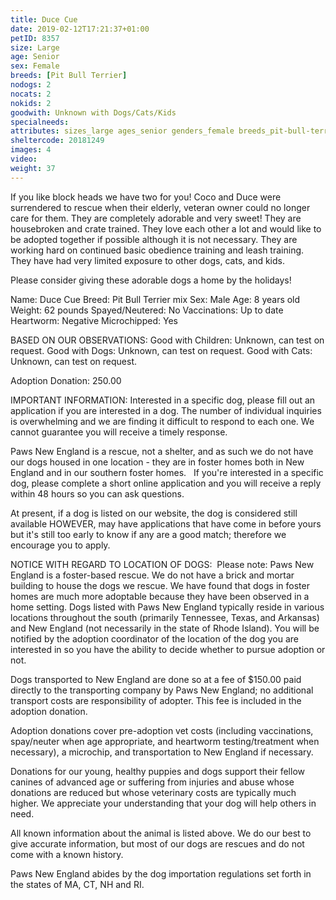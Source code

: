 ```yaml
---
title: Duce Cue
date: 2019-02-12T17:21:37+01:00
petID: 8357
size: Large
age: Senior
sex: Female
breeds: [Pit Bull Terrier]
nodogs: 2
nocats: 2
nokids: 2
goodwith: Unknown with Dogs/Cats/Kids
specialneeds: 
attributes: sizes_large ages_senior genders_female breeds_pit-bull-terrier 
sheltercode: 20181249
images: 4
video: 
weight: 37
---
```


If you like block heads we have two for you! Coco and Duce were surrendered to rescue when their elderly, veteran owner could no longer care for them. They are completely adorable and very sweet! They are housebroken and crate trained. They love each other a lot and would like to be adopted together if possible although it is not necessary. They are working hard on continued basic obedience training and leash training. They have had very limited exposure to other dogs, cats, and kids. 

Please consider giving these adorable dogs a home by the holidays! 

Name: Duce Cue
Breed: Pit Bull Terrier mix
Sex: Male
Age: 8 years old
Weight: 62 pounds
Spayed/Neutered: No
Vaccinations: Up to date
Heartworm: Negative 
Microchipped: Yes

BASED ON OUR OBSERVATIONS: 
Good with Children: Unknown, can test on request. 
Good with Dogs: Unknown, can test on request. 
Good with Cats: Unknown, can test on request. 



Adoption Donation: 250.00



IMPORTANT INFORMATION:
Interested in a specific dog, please fill out an application if you are interested in a dog. The number of individual inquiries is overwhelming and we are finding it difficult to respond to each one. We cannot guarantee you will receive a timely response.

Paws New England is a rescue, not a shelter, and as such we do not have our dogs housed in one location - they are in foster homes both in New England and in our southern foster homes. &#160; If you're interested in a specific dog, please complete a short online application and you will receive a reply within 48 hours so you can ask questions.

At present, if a dog is listed on our website, the dog is considered still available HOWEVER, may have applications that have come in before yours but it's still too early to know if any are a good match; therefore we encourage you to apply.


NOTICE WITH REGARD TO LOCATION OF DOGS: &#160;Please note: Paws New England is a foster-based rescue. We do not have a brick and mortar building to house the dogs we rescue. We have found that dogs in foster homes are much more adoptable because they have been observed in a home setting. Dogs listed with Paws New England typically reside in various locations throughout the south (primarily Tennessee, Texas, and Arkansas) and New England (not necessarily in the state of Rhode Island). You will be notified by the adoption coordinator of the location of the dog you are interested in so you have the ability to decide whether to pursue adoption or not.

Dogs transported to New England are done so at a fee of $150.00 paid directly to the transporting company by Paws New England; no additional transport costs are responsibility of adopter. This fee is included in the adoption donation.

Adoption donations cover pre-adoption vet costs (including vaccinations, spay/neuter when age appropriate, and heartworm testing/treatment when necessary), a microchip, and transportation to New England if necessary.

Donations for our young, healthy puppies and dogs support their fellow canines of advanced age or suffering from injuries and abuse whose donations are reduced but whose veterinary costs are typically much higher. We appreciate your understanding that your dog will help others in need.

All known information about the animal is listed above. We do our best to give accurate information, but most of our dogs are rescues and do not come with a known history.

Paws New England abides by the dog importation regulations set forth in the states of MA, CT, NH and RI.